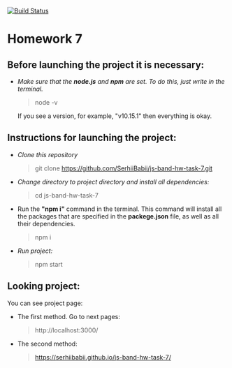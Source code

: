[![Build Status](https://travis-ci.org/SerhiiBabii/js-band-hw-task-7.svg?branch=master)](https://travis-ci.org/SerhiiBabii/js-band-hw-task-7)

# Homework 7

## Before launching the project it is necessary:

- _Make sure that the **node.js** and **npm** are set. To do this, just write in the terminal._

  > node -v

  If you see a version, for example, "v10.15.1" then everything is okay.

## Instructions for launching the project:

- _Clone this repository_

  > git clone https://github.com/SerhiiBabii/js-band-hw-task-7.git

- _Change directory to project directory and install all dependencies:_

  > cd js-band-hw-task-7

- Run the **"npm i"** command in the terminal. This command will install all the packages that are specified in the **packege.json** file, as well as all their dependencies.

  > npm i

- _Run project:_
  > npm start

## Looking project:

You can see project page:

- The first method. Go to next pages:

  > http://localhost:3000/

- The second method:

  > https://serhiibabii.github.io/js-band-hw-task-7/